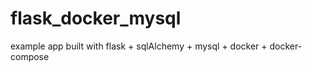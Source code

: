 
flask_docker_mysql
=======

example app built with flask + sqlAlchemy + mysql + docker + docker-compose

